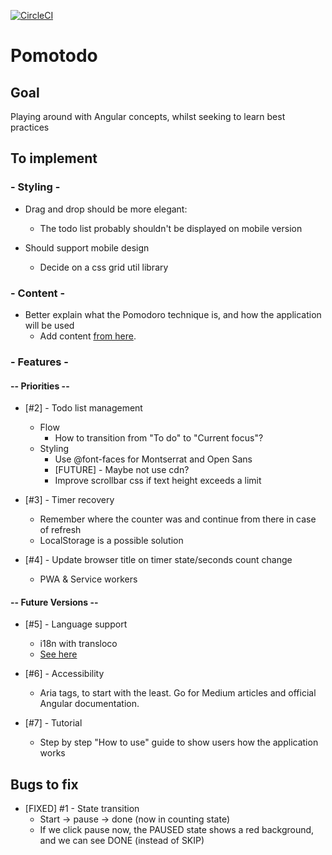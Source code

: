 [![CircleCI](https://circleci.com/gh/saglamcem/pomotodo.svg?style=shield&circle-token=cc7b11ccd3b389ed67d4c9d29f50cf53a49cc570)](https://circleci.com/gh/saglamcem/workflows/pomotodo)

# Pomotodo 

## Goal 
Playing around with Angular concepts, whilst seeking to learn best practices 

## To implement

### - Styling - 
* Drag and drop should be more elegant: 
    * The todo list probably shouldn't be displayed on mobile version 

* Should support mobile design 
    * Decide on a css grid util library 

### - Content -
* Better explain what the Pomodoro technique is, and how the application will be used  
    * Add content [from here](https://francescocirillo.com/pages/pomodoro-technique).

### - Features - 

#### -- Priorities -- 
* [#2] - Todo list management 
    * Flow 
        * How to transition from "To do" to "Current focus"? 
    * Styling 
        * Use @font-faces for Montserrat and Open Sans  
        * [FUTURE] - Maybe not use cdn? 
        * Improve scrollbar css if text height exceeds a limit 

* [#3] - Timer recovery 
    * Remember where the counter was and continue from there in case of refresh  
    * LocalStorage is a possible solution 
    
* [#4] - Update browser title on timer state/seconds count change 
    * PWA & Service workers 

#### -- Future Versions -- 
* [#5] - Language support 
    * i18n with transloco 
    * [See here](https://ngneat.github.io/transloco/)  

* [#6] - Accessibility 
    * Aria tags, to start with the least. Go for Medium articles and official Angular documentation. 

* [#7] - Tutorial 
    * Step by step "How to use" guide to show users how the application works 

## Bugs to fix 
* [FIXED] #1 - State transition 
    * Start -> pause -> done (now in counting state) 
    * If we click pause now, the PAUSED state shows a red background, and we can see DONE (instead of SKIP) 
